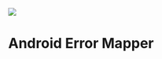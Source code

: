 [![](https://www.jitpack.io/v/atthapon-k/Android-ErrorMapper.svg)](https://www.jitpack.io/#atthapon-k/Android-ErrorMapper)
# Android Error Mapper
